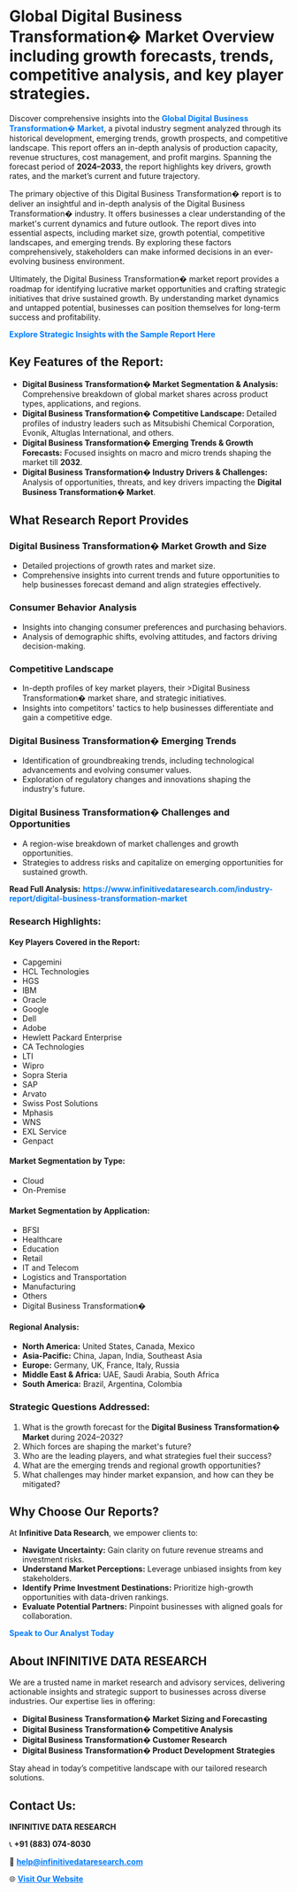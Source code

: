 <h1>Global Digital Business Transformation� Market Overview including growth forecasts, trends, competitive analysis, and key player strategies.</h1>
<p>
Discover comprehensive insights into the 
<a href="https://www.infinitivedataresearch.com/industry-report/digital-business-transformation-market" rel="dofollow" style="color: #007BFF; text-decoration: none;"><strong>Global Digital Business Transformation� Market</strong></a>, a pivotal industry segment analyzed through its historical development, emerging trends, growth prospects, and competitive landscape. This report offers an in-depth analysis of production capacity, revenue structures, cost management, and profit margins. Spanning the forecast period of <strong>2024–2033</strong>, the report highlights key drivers, growth rates, and the market’s current and future trajectory.
</p>
<p>
The primary objective of this Digital Business Transformation� report is to deliver an insightful and in-depth analysis of the Digital Business Transformation� industry. It offers businesses a clear understanding of the market's current dynamics and future outlook. The report dives into essential aspects, including market size, growth potential, competitive landscapes, and emerging trends. By exploring these factors comprehensively, stakeholders can make informed decisions in an ever-evolving business environment.
</p>
<p>
Ultimately, the Digital Business Transformation� market report provides a roadmap for identifying lucrative market opportunities and crafting strategic initiatives that drive sustained growth. By understanding market dynamics and untapped potential, businesses can position themselves for long-term success and profitability.
</p>
<p>
<a href="https://www.infinitivedataresearch.com/request-sample/reportId=111016" style="color: #007BFF; text-decoration: none;"><strong>Explore Strategic Insights with the Sample Report Here</strong></a>
</p>

<h2>Key Features of the Report:</h2>
<ul>
<li><strong>Digital Business Transformation� Market Segmentation & Analysis:</strong> Comprehensive breakdown of global market shares across product types, applications, and regions.</li>
<li><strong>Digital Business Transformation� Competitive Landscape:</strong> Detailed profiles of industry leaders such as Mitsubishi Chemical Corporation, Evonik, Altuglas International, and others.</li>
<li><strong>Digital Business Transformation� Emerging Trends & Growth Forecasts:</strong> Focused insights on macro and micro trends shaping the market till <strong>2032</strong>.</li>
<li><strong>Digital Business Transformation� Industry Drivers & Challenges:</strong> Analysis of opportunities, threats, and key drivers impacting the <strong>Digital Business Transformation� Market</strong>.</li>
</ul>

<h2>What Research Report Provides</h2>
<h3>Digital Business Transformation� Market Growth and Size</h3>
<ul>
<li>Detailed projections of growth rates and market size.</li>
<li>Comprehensive insights into current trends and future opportunities to help businesses forecast demand and align strategies effectively.</li>
</ul>

<h3>Consumer Behavior Analysis</h3>
<ul>
<li>Insights into changing consumer preferences and purchasing behaviors.</li>
<li>Analysis of demographic shifts, evolving attitudes, and factors driving decision-making.</li>
</ul>

<h3>Competitive Landscape</h3>
<ul>
<li>In-depth profiles of key market players, their >Digital Business Transformation� market share, and strategic initiatives.</li>
<li>Insights into competitors' tactics to help businesses differentiate and gain a competitive edge.</li>
</ul>

<h3>Digital Business Transformation� Emerging Trends</h3>
<ul>
<li>Identification of groundbreaking trends, including technological advancements and evolving consumer values.</li>
<li>Exploration of regulatory changes and innovations shaping the industry's future.</li>
</ul>

<h3>Digital Business Transformation� Challenges and Opportunities</h3>
<ul>
<li>A region-wise breakdown of market challenges and growth opportunities.</li>
<li>Strategies to address risks and capitalize on emerging opportunities for sustained growth.</li>
</ul>
<p><strong>Read Full Analysis:</strong> <a href="https://www.infinitivedataresearch.com/industry-report/digital-business-transformation-market" rel="dofollow" style="color: #007BFF; text-decoration: none;"><strong>https://www.infinitivedataresearch.com/industry-report/digital-business-transformation-market</strong></a></p>
<h3>Research Highlights:</h3>
<h4>Key Players Covered in the Report:</h4>
<ul><li>Capgemini</li><li>HCL Technologies</li><li>HGS</li><li>IBM</li><li>Oracle</li><li>Google</li><li>Dell</li><li>Adobe</li><li>Hewlett Packard Enterprise</li><li>CA Technologies</li><li>LTI</li><li>Wipro</li><li>Sopra Steria</li><li>SAP</li><li>Arvato</li><li>Swiss Post Solutions</li><li>Mphasis</li><li>WNS</li><li>EXL Service</li><li>Genpact</li></ul>
<h4>Market Segmentation by Type:</h4>
<ul><li>Cloud</li><li>On-Premise</li></ul>
<h4>Market Segmentation by Application:</h4>
<ul><li>BFSI</li><li>Healthcare</li><li>Education</li><li>Retail</li><li>IT and Telecom</li><li>Logistics and Transportation</li><li>Manufacturing</li><li>Others</li><li>Digital Business Transformation�</li></ul>

<h4>Regional Analysis:</h4>
<ul>
<li><strong>North America:</strong> United States, Canada, Mexico</li>
<li><strong>Asia-Pacific:</strong> China, Japan, India, Southeast Asia</li>
<li><strong>Europe:</strong> Germany, UK, France, Italy, Russia</li>
<li><strong>Middle East & Africa:</strong> UAE, Saudi Arabia, South Africa</li>
<li><strong>South America:</strong> Brazil, Argentina, Colombia</li>
</ul>

<h3>Strategic Questions Addressed:</h3>
<ol>
<li>What is the growth forecast for the <strong>Digital Business Transformation� Market</strong> during 2024–2032?</li>
<li>Which forces are shaping the market's future?</li>
<li>Who are the leading players, and what strategies fuel their success?</li>
<li>What are the emerging trends and regional growth opportunities?</li>
<li>What challenges may hinder market expansion, and how can they be mitigated?</li>
</ol>

<h2>Why Choose Our Reports?</h2>
<p>At <strong>Infinitive Data Research</strong>, we empower clients to:</p>
<ul>
<li><strong>Navigate Uncertainty:</strong> Gain clarity on future revenue streams and investment risks.</li>
<li><strong>Understand Market Perceptions:</strong> Leverage unbiased insights from key stakeholders.</li>
<li><strong>Identify Prime Investment Destinations:</strong> Prioritize high-growth opportunities with data-driven rankings.</li>
<li><strong>Evaluate Potential Partners:</strong> Pinpoint businesses with aligned goals for collaboration.</li>
</ul>
<p><a href="https://www.infinitivedataresearch.com/industry-report/digital-business-transformation-market" rel="dofollow" style="color: #007BFF; text-decoration: none;"><strong>Speak to Our Analyst Today</strong></a></p>

<h2>About INFINITIVE DATA RESEARCH</h2>
<p>We are a trusted name in market research and advisory services, delivering actionable insights and strategic support to businesses across diverse industries. Our expertise lies in offering:</p>
<ul>
<li><strong>Digital Business Transformation� Market Sizing and Forecasting</strong></li>
<li><strong>Digital Business Transformation� Competitive Analysis</strong></li>
<li><strong>Digital Business Transformation� Customer Research</strong></li>
<li><strong>Digital Business Transformation� Product Development Strategies</strong></li>
</ul>
<p>Stay ahead in today’s competitive landscape with our tailored research solutions.</p>

<h2>Contact Us:</h2>
<p><strong>INFINITIVE DATA RESEARCH</strong></p>
<p>📞 <strong>+91 (883) 074-8030</strong></p>
<p>📧 <strong><a href="mailto:help@infinitivedataresearch.com" style="color: #007BFF;">help@infinitivedataresearch.com</a></strong></p>
<p>🌐 <strong><a href="https://www.infinitivedataresearch.com" rel="dofollow" style="color: #007BFF;">Visit Our Website</a></strong></p>